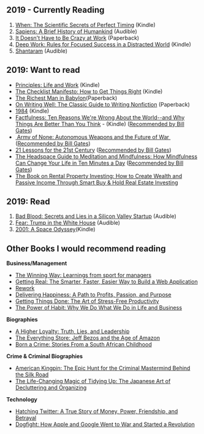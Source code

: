 ## 2019 - Currently Reading

1. [When: The Scientific Secrets of Perfect Timing](https://amzn.to/2EuMsrT) (Kindle)
2. [Sapiens: A Brief History of Humankind](https://amzn.to/2XlN7Dq) (Audible)
3. [It Doesn't Have to Be Crazy at Work](https://amzn.to/2Ew3beu) (Paperback)
4. [Deep Work: Rules for Focused Success in a Distracted World](https://amzn.to/2U3B77m) (Kindle)
5. [Shantaram](https://amzn.to/2Ev8c6P) (Audible)

## 2019: Want to read
- [Principles: Life and Work](https://amzn.to/2U1b80m) (Kindle)
- [The Checklist Manifesto: How to Get Things Right](https://amzn.to/2tAPBA7) (Kindle)
- [The Richest Man in Babylon](https://amzn.to/2Ewakvm)(Paperback)
- [On Writing Well: The Classic Guide to Writing Nonfiction](https://amzn.to/2U7MXxg) (Paperback)
- [1984](https://amzn.to/2XnQuKa) (Kindle)
- [Factfulness: Ten Reasons We're Wrong About the World--and Why Things Are Better Than You Think](https://amzn.to/2XjxSL6) - (Kindle) ([Recommended by Bill Gates](5%20books%20I%20loved%20in%202018))
- [ Army of None: Autonomous Weapons and the Future of War ](https://amzn.to/2Xixtsx) ([Recommended by Bill Gates](5%20books%20I%20loved%20in%202018))
- [21 Lessons for the 21st Century](https://amzn.to/2VcxmfW) ([Recommended by Bill Gates](5%20books%20I%20loved%20in%202018))
- [The Headspace Guide to Meditation and Mindfulness: How Mindfulness Can Change Your Life in Ten Minutes a Day](https://amzn.to/2H2HIev) ([Recommended by Bill Gates](5%20books%20I%20loved%20in%202018))
- [The Book on Rental Property Investing: How to Create Wealth and Passive Income Through Smart Buy & Hold Real Estate Investing](https://amzn.to/2E74hMa)


## 2019: Read

1. [Bad Blood: Secrets and Lies in a Silicon Valley Startup](https://amzn.to/2EwauCY) (Audible)
2. [Fear: Trump in the White House](https://amzn.to/2tB7Vch) (Audible)
3. [2001: A Space Odyssey](https://amzn.to/2Vi0d2B)(Kindle)


## Other Books I would recommend reading

**Business/Management**
- [The Winning Way: Learnings from sport for managers](https://amzn.to/2EvCLJG)
- [Getting Real: The Smarter, Faster, Easier Way to Build a Web Application](https://basecamp.com/books/getting-real)
- [Rework](https://amzn.to/2BQYTfQ)
- [Delivering Happiness: A Path to Profits, Passion, and Purpose](https://amzn.to/2NqAiD7)
- [Getting Things Done: The Art of Stress-Free Productivity](https://amzn.to/2Evi9kK)
- [The Power of Habit: Why We Do What We Do in Life and Business](https://amzn.to/2Eu5TB8)

**Biographies**
- [A Higher Loyalty: Truth, Lies, and Leadership](https://amzn.to/2Euzj20)
- [The Everything Store: Jeff Bezos and the Age of Amazon](https://amzn.to/2EbSLiq)
- [Born a Crime: Stories From a South African Childhood](https://amzn.to/2EuzJp6)

**Crime & Criminal Biographies**
- [American Kingpin: The Epic Hunt for the Criminal Mastermind Behind the Silk Road](https://amzn.to/2EvDE4Y)
- [The Life-Changing Magic of Tidying Up: The Japanese Art of Decluttering and Organizing](https://amzn.to/2Ew0nOu)

**Technology**
- [Hatching Twitter: A True Story of Money, Power, Friendship, and Betrayal](https://amzn.to/2EvEu1C)
- [Dogfight: How Apple and Google Went to War and Started a Revolution](https://amzn.to/2EvEJd2)

